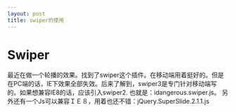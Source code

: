 ```yaml
---
layout: post
title: swiper的使用
---
```


# Swiper

最近在做一个轮播的效果。找到了swiper这个插件。在移动端用着挺好的。但是在PC端的话，IE下效果全部失效。后来了解到，swiper3是专门针对移动端写的。如果想兼容IE8的话，应该引入swiper2.
也就是：idangerous.swiper.js。
另外还有一个Js可以兼容ＩＥ８，用着也还不错：jQuery.SuperSlide.2.1.1.js